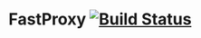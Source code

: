 # FastProxy [![Build Status](https://travis-ci.org/balinor2017/fastproxy.svg?branch=master)](https://travis-ci.org/balinor2017/fastproxy)